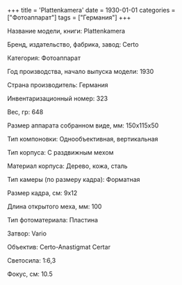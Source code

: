 +++
title = 'Plattenkamera'
date = 1930-01-01
categories = ["Фотоаппарат"]
tags = ["Германия"]
+++

Название модели, книги: Plattenkamera

Бренд, издательство, фабрика, завод: Certo

Категория: Фотоаппарат

Год производства, начало выпуска модели: 1930

Страна производитель: Германия

Инвентаризационный номер: 323

Вес, гр: 648

Размер аппарата  собранном виде, мм: 150x115x50

Тип компоновки: Однообъективная, вертикальная

Тип корпуса: С раздвижным мехом

Материал корпуса: Дерево, кожа, сталь

Тип камеры (по размеру кадра): Форматная

Размер кадра, см: 9х12

Длина открытого меха, мм: 100

Тип фотоматериала: Пластина

Затвор: Vario

Объектив: Certo-Anastigmat Certar

Светосила: 1:6,3

Фокус, см: 10.5

